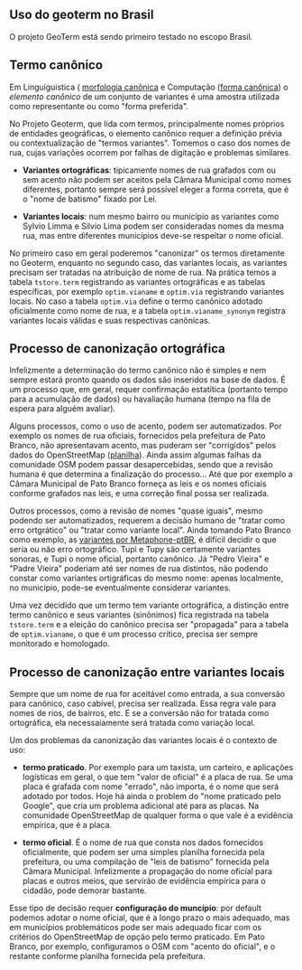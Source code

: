 ## Uso do geoterm no Brasil

O projeto GeoTerm está sendo primeiro testado no escopo Brasil.

## Termo canônico

Em Linguíguistica ( [morfologia canônica](https://en.wikipedia.org/wiki/Lemma_(morphology) ) 
e Computação ([forma canônica](https://en.wikipedia.org/wiki/Canonical_form)) o *elemento canônico*
de um conjunto de variantes é uma amostra utilizada como representante ou como "forma preferida". 

No Projeto Geoterm, que lida com termos, principalmente nomes próprios de entidades geográficas,
o elemento canônico requer a definição prévia ou contextualização de "termos variantes".
Tomemos o caso dos nomes de rua, cujas variações ocorrem por falhas de digitação e problemas similares.

* **Variantes ortográficas**: tipicamente nomes de rua grafados com ou sem acento não podem ser aceitos pela Câmara Municipal como nomes diferentes, portanto sempre será possível eleger a forma correta, que é o "nome de batismo" fixado por Lei.

* **Variantes locais**: num mesmo bairro ou município as variantes como Sylvio Limma e Silvio Lima podem ser consideradas nomes da mesma rua, mas entre diferentes municípios deve-se respeitar o nome oficial.

No primeiro caso em geral poderemos "canonizar" os termos diretamente no Geoterm, enquanto no segundo caso, das variantes locais, 
as variantes precisam ser tratadas na atribuição de nome de rua. 
Na prática temos a tabela `tstore.term` registrando as variantes ortográficas e as tabelas específicas, 
por exemplo `optim.vianame` e `optim.via` registrando variantes locais. 
No caso a tabela `optim.via` define o termo canônico adotado oficialmente como nome de rua,
e a tabela `optim.vianame_synonym` registra variantes locais válidas e suas respectivas canônicas. 

## Processo de canonização ortográfica

Infelizmente a determinação do termo canônico não é simples e nem sempre estará pronto quando os dados
são inseridos na base de dados. É um processo que, em geral, requer confirmação estatítica (portanto tempo para a acumulação de dados)
ou havaliação humana (tempo na fila de espera para alguém avaliar).

Alguns processos, como o uso de acento, podem ser automatizados. Por exemplo os nomes de rua oficiais,
fornecidos pela prefeitura de Pato Branco, não apresentavam acento, mas puderam ser "corrigidos" pelos 
dados do OpenStreetMap ([planilha](https://docs.google.com/spreadsheets/d/1jxlR0hBPiEwxkGYoULQjTwQasXpOId62Mndo3FhyBTU/)).
Ainda assim algumas falhas da comunidade OSM podem passar desapercebidas, 
sendo que a revisão humana é que determina a finalização do processo... Até que por exemplo a
Câmara Municipal de Pato Branco forneça as leis e os nomes oficiais conforme grafados nas leis, 
e uma correção final possa ser realizada.

Outros processos, como a revisão de nomes "quase iguais", mesmo podendo ser automatizados,
requerem a decisão humano de "tratar como erro ortgrático" ou "tratar como variante local".
Ainda tomando Pato Branco como exemplo,
as [variantes por Metaphone-ptBR](https://docs.google.com/spreadsheets/d/1hdK_3DH-fuq888iAu2CVtub2IMBZJFBOkB-ob2vCvXU/),
é difícil decidir o que seria ou não erro ortográfico. Tupi e Tupy são certamente variantes sonoras, e Tupi o nome oficial,
portanto canônico. Já "Pedro Vieira" e "Padre Vieira" poderiam até ser nomes de rua distintos, não podendo constar como variantes
ortigráficas do mesmo nome: apenas localmente, no município, pode-se eventualmente considerar variantes.

Uma vez decidido que um termo tem variante ortográfica, a distinção entre termo canônico e seus variantes (sinônimos) 
fica registrada na tabela `tstore.term`  e a eleição do canônico precisa
ser "propagada" para a tabela de `optim.vianame`, o que é um processo crítico, precisa ser sempre monitorado e homologado.

## Processo de canonização entre variantes locais

Sempre que um nome de rua for aceitável como entrada, a sua conversão para canônico, caso cabível, precisa ser realizada.
Essa regra vale para nomes de rios, de bairros, etc. E se a conversão não for tratada como ortográfica, ela necessaiamente
será tratada como variação local.

Um dos problemas da canonização das variantes locais é o contexto de uso: 

* **termo praticado**. Por exemplo para um taxista, um carteiro, e aplicações logísticas em geral, o que tem "valor de oficial" é a placa de rua. Se uma placa é grafada com nome "errado", não importa, é o nome que será adotado por todos. Hoje há ainda o problem do "nome praticado pelo Google", que cria um problema adicional até para as placas.  Na comunidade OpenStreetMap de qualquer forma o que vale é a evidência empírica, que é a placa.

 * **termo oficial**. É o nome de rua que consta nos dados fornecidos oficialmente, que podem ser uma simples planilha fornecida pela prefeitura, ou uma compilação de "leis de batismo" fornecida pela Câmara Municipal. Infelizmente a propagação do nome oficial para placas e outros meios, que servirão de evidência empírica para o cidadão, pode demorar bastante. 
 
Esse tipo de decisão requer **configuração do muncípio**: por default podemos adotar o nome oficial, que é a longo prazo o mais adequado, mas em municípios problemáticos pode ser mais adequado ficar com  os critérios do OpenStreetMap de opção pelo termo praticado. Em Pato Branco, por exemplo, configuramos o OSM com "acento do oficial", e o restante conforme planilha fornecida pela prefeitura.
 
 
